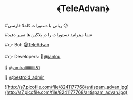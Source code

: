 # <p align="center">﴾TeleAdvan﴿

#رباتی با دستورات کاملا فارسی 😯

#شما میتوانید دستورات را در پلاگین ها تغییر دهید

#👉 Bot: [@TeleAdvan](http://telegram.me/teleadvan)

#👉 Developers: 
👤 [@janlou](http://telegram.me/janlou)

👤 [@amiraliiiiiiiii81](http://telegram.me/amiraliiiiiiiii81)

👤 [@bestroid_admin](http://telegram.me/bestroid_admin)

![http://s7.picofile.com/file/8241177768/antispam_advan.jpg](http://s7.picofile.com/file/8241177768/antispam_advan.jpg)
